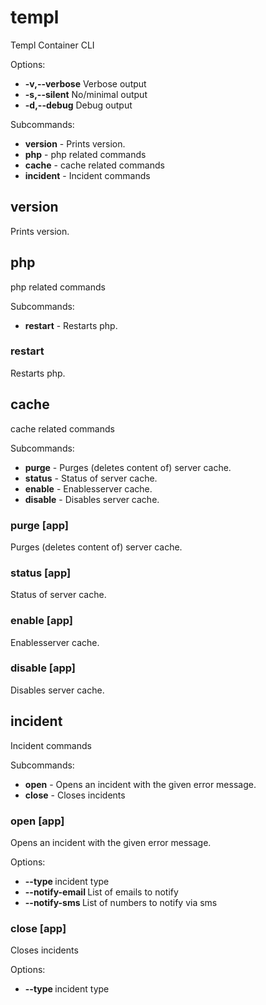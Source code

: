 # templ 
Templ Container CLI

Options:
+ **-v,--verbose** Verbose output
+ **-s,--silent** No/minimal output
+ **-d,--debug** Debug output

Subcommands:
+ **version** - Prints version.
+ **php** - php related commands
+ **cache** - cache related commands
+ **incident** - Incident commands

## version 
Prints version.

## php 
php related commands

Subcommands:
+ **restart** - Restarts php.

### restart 
Restarts php.


## cache 
cache related commands

Subcommands:
+ **purge** - Purges (deletes content of) server cache.
+ **status** - Status of server cache.
+ **enable** - Enablesserver cache.
+ **disable** - Disables server cache.

### purge [app]
Purges (deletes content of) server cache.

### status [app]
Status of server cache.

### enable [app]
Enablesserver cache.

### disable [app]
Disables server cache.


## incident 
Incident commands

Subcommands:
+ **open** - Opens an incident with the given error message.
+ **close** - Closes incidents

### open <message> [app]
Opens an incident with the given error message.

Options:
+ **--type <type>** incident type
+ **--notify-email <addresses>** List of emails to notify
+ **--notify-sms <addresses>** List of numbers to notify via sms

### close [app]
Closes incidents

Options:
+ **--type <type>** incident type




